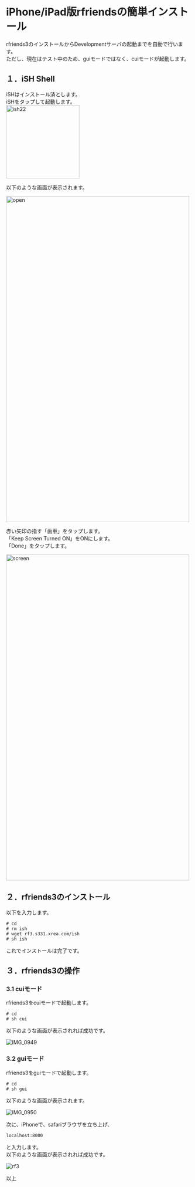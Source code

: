 # iPhone/iPad版rfriendsの簡単インストール

rfriends3のインストールからDevelopmentサーバの起動までを自動で行います。  
ただし、現在はテスト中のため、guiモードではなく、cuiモードが起動します。  

## １．iSH Shell  
  
iSHはインストール済とします。  
iSHをタップして起動します。  
<img width="200" height="200" alt="ish22" src="https://github.com/user-attachments/assets/819285e0-9d3b-4aa9-b6fb-3b6b19619bff" />  

以下のような画面が表示されます。  
  
<img width="500" height="889" alt="open" src="https://github.com/user-attachments/assets/849cf0d6-c248-4719-bb2d-c8cfca24e694" />
  
赤い矢印の指す「歯車」をタップします。    
「Keep Screen Turned ON」をONにします。  
「Done」をタップします。

<img width="500" height="889" alt="screen" src="https://github.com/user-attachments/assets/35b49485-9abc-45e4-998b-1830424b6909" />
   
  
## ２．rfriends3のインストール  
  
以下を入力します。  
```
# cd  
# rm ish  
# wget rf3.s331.xrea.com/ish  
# sh ish  
```
これでインストールは完了です。  
    
## ３．rfriends3の操作  

### 3.1 cuiモード  
  
rfriends3をcuiモードで起動します。  
  
```  
# cd  
# sh cui  
```  
  
以下のような画面が表示されれば成功です。  
  
![IMG_0949](https://github.com/user-attachments/assets/528dc96e-6bcd-4d08-ab05-7f4779e928a1)
  
### 3.2 guiモード    
  
rfriends3をguiモードで起動します。  
  
```  
# cd  
# sh gui  
```
   
以下のような画面が表示されます。  
  
![IMG_0950](https://github.com/user-attachments/assets/94de7c08-035e-4cb8-a8a7-495813131b8d)
  
次に、iPhoneで、safariブラウザを立ち上げ、  
```
localhost:8000
```
と入力します。  
以下のような画面が表示されれば成功です。  
  
![rf3](https://github.com/user-attachments/assets/223adaad-251a-41ad-8d01-0fd4c47bc533)

  


  
  
以上  
